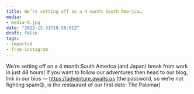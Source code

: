 ```yaml
---
title: We’re setting off on a 4 month South America…
media:
- media-0.jpg
date: "2022-12-31T18:50:01Z"
draft: false
tags:
- imported
- from-instagram
---
```

We’re setting off on a 4 month South America \(and Japan\) break from work in just 48 hours\! If you want to follow our adventures then head to our blog, link in our bios — https://adventure.awaits.us \(the password, so we’re not fighting spam😉, is the restaurant of our first date: The Palomar\)
